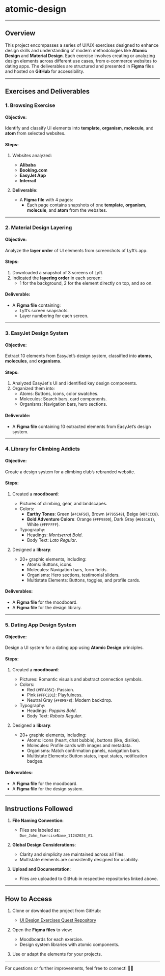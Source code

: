 # **atomic-design**

---

## **Overview**

This project encompasses a series of UI/UX exercises designed to enhance design skills and understanding of modern methodologies like **Atomic Design** and **Material Design**. Each exercise involves creating or analyzing design elements across different use cases, from e-commerce websites to dating apps. The deliverables are structured and presented in **Figma** files and hosted on **GitHub** for accessibility.

---

## **Exercises and Deliverables**

### **1. Browsing Exercise**

#### **Objective:**
Identify and classify UI elements into **template**, **organism**, **molecule**, and **atom** from selected websites.

#### **Steps:**
1. Websites analyzed:
   - **Alibaba**
   - **Booking.com**
   - **EasyJet App**
   - **Interrail**

2. **Deliverable**:
   - A **Figma file** with 4 pages:
     - Each page contains snapshots of one **template**, **organism**, **molecule**, and **atom** from the websites.

---

### **2. Material Design Layering**

#### **Objective:**
Analyze the **layer order** of UI elements from screenshots of Lyft’s app.

#### **Steps:**
1. Downloaded a snapshot of 3 screens of Lyft.
2. Indicated the **layering order** in each screen:
   - 1 for the background, 2 for the element directly on top, and so on.

#### **Deliverable:**
- A **Figma file** containing:
  - Lyft’s screen snapshots.
  - Layer numbering for each screen.

---

### **3. EasyJet Design System**

#### **Objective:**
Extract 10 elements from EasyJet’s design system, classified into **atoms**, **molecules**, and **organisms**.

#### **Steps:**
1. Analyzed EasyJet's UI and identified key design components.
2. Organized them into:
   - Atoms: Buttons, icons, color swatches.
   - Molecules: Search bars, card components.
   - Organisms: Navigation bars, hero sections.

#### **Deliverable:**
- A **Figma file** containing 10 extracted elements from EasyJet’s design system.

---

### **4. Library for Climbing Addicts**

#### **Objective:**
Create a design system for a climbing club’s rebranded website.

#### **Steps:**
1. Created a **moodboard**:
   - Pictures of climbing, gear, and landscapes.
   - Colors:  
     - **Earthy Tones**: Green (`#4CAF50`), Brown (`#795548`), Beige (`#D7CCC8`).  
     - **Bold Adventure Colors**: Orange (`#FF9800`), Dark Gray (`#616161`), White (`#FFFFFF`).
   - Typography:
     - Headings: *Montserrat Bold*.
     - Body Text: *Lato Regular*.

2. Designed a **library**:
   - 20+ graphic elements, including:
     - Atoms: Buttons, icons.
     - Molecules: Navigation bars, form fields.
     - Organisms: Hero sections, testimonial sliders.
     - Multistate Elements: Buttons, toggles, and profile cards.

#### **Deliverables:**
- A **Figma file** for the moodboard.
- A **Figma file** for the design library.

---

### **5. Dating App Design System**

#### **Objective:**
Design a UI system for a dating app using **Atomic Design** principles.

#### **Steps:**
1. Created a **moodboard**:
   - Pictures: Romantic visuals and abstract connection symbols.
   - Colors:
     - Red (`#FF4B5C`): Passion.
     - Pink (`#FFC2D1`): Playfulness.
     - Neutral Gray (`#F8F8F8`): Modern backdrop.
   - Typography:
     - Headings: *Poppins Bold*.
     - Body Text: *Roboto Regular*.

2. Designed a **library**:
   - 20+ graphic elements, including:
     - Atoms: Icons (heart, chat bubble), buttons (like, dislike).
     - Molecules: Profile cards with images and metadata.
     - Organisms: Match confirmation panels, navigation bars.
     - Multistate Elements: Button states, input states, notification badges.

#### **Deliverables:**
- A **Figma file** for the moodboard.
- A **Figma file** for the design system.

---

## **Instructions Followed**

1. **File Naming Convention**:
   - Files are labeled as:  
     `Doe_John_ExerciseName_11242024_V1`.

2. **Global Design Considerations**:
   - Clarity and simplicity are maintained across all files.
   - Multistate elements are consistently designed for usability.

3. **Upload and Documentation**:
   - Files are uploaded to GitHub in respective repositories linked above.

---

## **How to Access**

1. Clone or download the project from GitHub:
   - [UI Design Exercises Quest Repository](https://github.com/Philip38-hub/atomic-design)

2. Open the **Figma files** to view:
   - Moodboards for each exercise.
   - Design system libraries with atomic components.

3. Use or adapt the elements for your projects.  

---

For questions or further improvements, feel free to connect! 🎨✨
